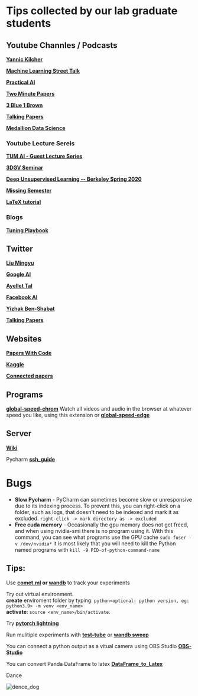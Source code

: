 # Tips collected by our lab graduate students


## Youtube Channles / Podcasts

**[Yannic Kilcher](https://www.youtube.com/c/YannicKilcher/)**

**[Machine Learning Street Talk](https://www.youtube.com/channel/UCMLtBahI5DMrt0NPvDSoIRQ)**

**[Practical AI](https://changelog.com/practicalai)**

**[Two Minute Papers](https://www.youtube.com/user/keeroyz)**

**[3 Blue 1 Brown](https://www.youtube.com/channel/UCYO_jab_esuFRV4b17AJtAw)**

**[Talking Papers](https://talking.papers.podcast.itzikbs.com/)**

**[Medallion Data Science](https://www.youtube.com/channel/UCxladMszXan-jfgzyeIMyvw)**


### Youtube Lecture Sereis 

**[TUM AI - Guest Lecture Series](https://www.youtube.com/playlist?list=PLQ8Y4kIIbzy8kMlz7cRqz-BjbdyWsfLXt)**

**[3DGV Seminar](https://www.youtube.com/channel/UCpCQ8tjahrTPMsBiyPg2H7Q)**

**[Deep Unsupervised Learning -- Berkeley Spring 2020](https://youtube.com/playlist?list=PLwRJQ4m4UJjPiJP3691u-qWwPGVKzSlNP)**

**[Missing Semester](https://youtube.com/playlist?list=PLyzOVJj3bHQuloKGG59rS43e29ro7I57J)**

**[LaTeX tutorial](https://youtu.be/Jp0lPj2-DQA)**


### Blogs

**[Tuning Playbook](https://github.com/google-research/tuning_playbook)**


## Twitter

**[Liu Mingyu](https://twitter.com/liu_mingyu)** 

**[Google AI](https://twitter.com/GoogleAI)**

**[Ayellet Tal](https://twitter.com/Ayellet4)**

**[Facebook AI](https://twitter.com/facebookai)**

**[Yizhak Ben-Shabat](https://twitter.com/sitzikbs)**

**[Talking Papers](https://twitter.com/talking_papers)**


## Websites

**[Papers With Code](https://paperswithcode.com/)** 

**[Kaggle](https://www.kaggle.com/)**

**[Connected papers](https://www.connectedpapers.com/)**


## Programs

**[global-speed-chrom](https://chrome.google.com/webstore/detail/global-speed/jpbjcnkcffbooppibceonlgknpkniiff?authuser=1)** Watch all videos and audio in the browser at whatever speed you like, using this extension or **[global-speed-edge](https://microsoftedge.microsoft.com/addons/detail/global-speed/mjhlabbcmjflkpjknnicihkfnmbdfced)**

## Server

[**Wiki**](https://github.com/Onr/CGM_tips/wiki)

Pycharm **[ssh_guide](/ssh_cgm_guide.pdf)**

# Bugs
* **Slow Pycharm** - PyCharm can sometimes become slow or unresponsive due to its indexing process. To prevent this, you can right-click on a folder, such as logs, that doesn't need to be indexed and mark it as excluded.
```right-click -> mark directory as -> excluded```
* **Free cuda memory** - Occasionally the gpu memory does not get freed, and when using nvidia-smi there is no program using it.
  With this command, you can see what programs use the GPU cache ```sudo fuser -v /dev/nvidia*``` it is most likely that you will need to kill the Python named programs with ```kill -9 PID-of-python-command-name```

## Tips:


Use **[comet.ml](https://www.comet.ml/) or [wandb](https://wandb.ai/site)**  to track your experiments

Try out virtual environment.\
**create** enviroment folder by typing: 
```python<optional: python version, eg: python3.9> -m venv <env_name>```\
**activate**: 
```source <env_name>/bin/activate```.

Try **[pytorch lightning](https://www.pytorchlightning.ai/)**

Run mulitiple experiments with **[test-tube](https://github.com/williamFalcon/test-tube)** or **[wandb sweep](https://docs.wandb.ai/guides/sweeps)**

You can connect a python output as a vitual camera using OBS Studio **[OBS-Studio](https://obsproject.com/)**

You can convert Panda DataFrame to latex **[DataFrame_to_Latex](https://pandas.pydata.org/docs/reference/api/pandas.DataFrame.to_latex.html)**

Dance

![dence_dog](/success_dog.gif)
